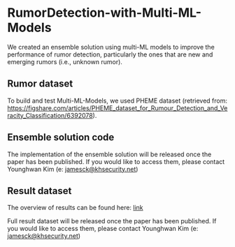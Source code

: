 # RumorDetection-with-Multi-ML-Models
We created an ensemble solution using multi-ML models to improve the performance of rumor detection, particularly the ones that are new and emerging rumors (i.e., unknown rumor).

## Rumor dataset
To build and test Multi-ML-Models, we used PHEME dataset (retrieved from: https://figshare.com/articles/PHEME_dataset_for_Rumour_Detection_and_Veracity_Classification/6392078).

## Ensemble solution code
The implementation of the ensemble solution will be released once the paper has been published. If you would like to access them, please contact Younghwan Kim (e: jamesck@khsecurity.net)

## Result dataset
The overview of results can be found here: [link](/result__performance_analysis)

Full result dataset will be released once the paper has been published. If you would like to access them, please contact Younghwan Kim (e: jamesck@khsecurity.net)
